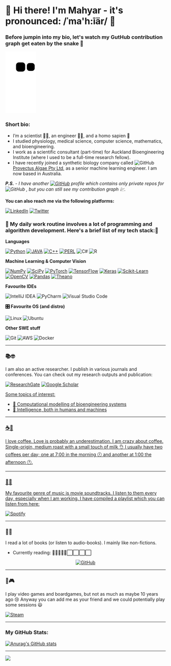 👋 Hi there! I'm Mahyar - it's pronounced: /ˈma'h:īär/ 👋
===

### Before jumpin into my bio, let's watch my GutHub contribution graph get eaten by the snake 🐍

![snake gif](https://github.com/mahyar-osn/mahyar-osn/blob/80880fad0ab6e187c6fd216cb509cc2cec8abf02/github-contribution-grid-snake.svg)

### Short bio:
- I’m a scientist 👨‍🔬, an engineer 👨‍💻, and a homo sapien 👨
- I studied physiology, medical science, computer science, mathematics, and bioengineering.
- I work as a scientific consultant (part-time) for Auckland Bioengineering Institute (where I used to be a full-time
research fellow).
- I have recently joined a synthetic biology company called <img alt="GitHub" title="GitHub" height="15" width="15" src="https://user-images.githubusercontent.com/6082104/163703097-865b323e-521e-4199-bff4-b589be95b79f.png"></a>
  <a href="https://provectusalgae.com/"> Provectus Algae Pty Ltd</a>, as a senior machine learning engineer. I am now based in Australia.

_**P.S.**_
_- I have another <a href="https://github.com/mahyar-o-provectusalgae">
    <img alt="GitHub" title="GitHub" height="15" width="15" src="https://user-images.githubusercontent.com/6082104/163702915-24442ff0-e503-428c-8000-9a53b2055d29.png"></a>
profile which contains only private repos for <img alt="GitHub" title="GitHub" height="15" width="15" src="https://user-images.githubusercontent.com/6082104/163703097-865b323e-521e-4199-bff4-b589be95b79f.png"></a>
  , but you can still see my contribution graph 💹._


**You can also reach me via the following platforms:**

[![LinkedIn](https://img.shields.io/badge/linkedin-%230077B5.svg?style=for-the-badge&logo=linkedin&logoColor=white)](https://www.linkedin.com/in/mahyar-osanlouy/)
[![Twitter](https://img.shields.io/badge/<handle>-%231DA1F2.svg?style=for-the-badge&logo=Twitter&logoColor=white)](https://twitter.com/MahyarOsn)


### 🚀 My daily work routine involves a lot of programming and algorithm development. Here's a brief list of my tech stack:🔨 

**Languages**

[![Python](https://img.shields.io/badge/Python-14354C?style=for-the-badge&logo=python&logoColor=white)](https://www.python.org/ "Python")
[![JAVA](https://img.shields.io/badge/Java-ED8B00?style=for-the-badge&logo=java&logoColor=white)](https://www.java.com/en/ "Java")
[![C++](https://img.shields.io/badge/C%2B%2B-00599C?style=for-the-badge&logo=c%2B%2B&logoColor=white)](https://isocpp.org/ "C++")
[![PERL](https://img.shields.io/badge/Perl-39457E?style=for-the-badge&logo=perl&logoColor=white)](https://www.perl.org/ "Perl")
![C#](https://img.shields.io/badge/c%23-%23239120.svg?style=for-the-badge&logo=c-sharp&logoColor=white)
![R](https://img.shields.io/badge/r-%23276DC3.svg?style=for-the-badge&logo=r&logoColor=white)


**Machine Learning & Computer Vision**

[![NumPy](https://img.shields.io/badge/-NumPy-013243?style=flat-square&logo=numpy)](https://numpy.org/ "NumPy")
[![SciPy](https://img.shields.io/badge/-SciPy-8CAAE6?style=flat-square&logo=scipy&logoColor=white)](https://www.scipy.org/ "SciPy")
[![PyTorch](https://img.shields.io/badge/-PyTorch-EE4C2C?style=flat-square&logo=pytorch&logoColor=white)](https://pytorch.org/ "PyTorch")
[![TensorFlow](https://img.shields.io/badge/-TensorFlow-FF6F00?style=flat-square&logo=tensorflow&logoColor=white)](https://www.tensorflow.org/ "TensorFlow")
[![Keras](https://img.shields.io/badge/-Keras-D00000?style=flat-square&logo=keras)](https://keras.io/ "Keras")
[![Scikit-Learn](https://img.shields.io/badge/-Scikit--Learn-F7930E?style=flat-square&logo=scikit-learn&logoColor=white)](https://scikit-learn.org/ "Scikit-Learn")
[![OpenCV](https://img.shields.io/badge/-OpenCV-5C3EE8?style=flat-square&logo=opencv)](https://opencv.org/ "OpenCV")
[![Pandas](https://img.shields.io/badge/-Pandas-150458?style=flat-square&logo=Pandas)](https://pandas.pydata.org/ "Pandas")
[![Theano](https://img.shields.io/badge/-Theano-00599C?style=flat-square&logo=)](https://github.com/Theano/Theano/ "Theano")

**Favourite IDEs**

<img alt="IntelliJ IDEA" height="25" width="85" src="https://img.shields.io/badge/IntelliJIDEA-000000.svg?style=for-the-badge&logo=intellij-idea&logoColor=white"/>
<img alt="PyCharm" height="25" width="85" src="https://img.shields.io/badge/pycharm-143?style=for-the-badge&logo=pycharm&logoColor=black&color=black&labelColor=green"/>
<img alt="Visual Studio Code" height="25" width="115" src="https://img.shields.io/badge/VisualStudioCode-0078d7.svg?style=for-the-badge&logo=visual-studio-code&logoColor=white"/>


**🎛️ Favourite OS (and distro)**

<img alt="Linux" height="20" width="60" src="https://img.shields.io/badge/Linux-FCC624?style=for-the-badge&logo=linux&logoColor=black">
<img alt="Ubuntu" height="20" width="60" src="https://img.shields.io/badge/Ubuntu-E95420?style=for-the-badge&logo=ubuntu&logoColor=white" />

**Other SWE stuff**

![Git](https://img.shields.io/badge/git-%23F05033.svg?style=for-the-badge&logo=git&logoColor=white)
![AWS](https://img.shields.io/badge/AWS-%23FF9900.svg?style=for-the-badge&logo=amazon-aws&logoColor=white)
![Docker](https://img.shields.io/badge/docker-%230db7ed.svg?style=for-the-badge&logo=docker&logoColor=white)

---
### 📚🤓
I am also an active researcher. I publish in various journals and conferences. You can check out my research outputs and publication:

<a href="https://www.researchgate.net/profile/Mahyar-Osanlouy"><img alt="ResearchGate" height="25" width="70" src="https://img.shields.io/badge/ResearchGate-00CCBB.svg?style=for-the-badge&logo=ResearchGate&logoColor=white"/></a>
<a href="https://scholar.google.com/citations?user=FhQ1cSMAAAAJ&hl=en"><img alt="Google Scholar" height="25" width="70" src="https://img.shields.io/badge/Google-%233780F1.svg?style=for-the-badge&logo=Google&logoColor=white"/>

Some topics of interest:

- 🧮 Computational modelling of bioengineering systems
- 🧠 Intelligence, both in humans and machines 

---
### ☕🤎
I love coffee. Love is probably an underestimation. I am crazy about coffee. Single-origin, medium roast with a small
touch of milk 👌 I usually have two coffees per day; one at 7:00 in the morning 🕖 and another at 1:00 the afternoon 🕐.

---
### 🎵🎶
My favourite genre of music is movie soundtracks. I listen to them every day, especially when I am working. 
I have compiled a playlist which you can listen from here:

[![Spotify](https://img.shields.io/badge/Spotify-1ED760?style=for-the-badge&logo=spotify&logoColor=white)](https://open.spotify.com/playlist/459q48L0fDOX9QgrjWQpNS?si=3fe1db470e254389)

---
### 📕🔖
I read a lot of books (or listen to audio-books). I mainly like non-fictions.

- Currently reading: 🔳🔳🔳🔳🔳⬜️⬜️⬜️⬜️

<p align="center">
<a href="https://www.goodreads.com/en/book/show/54503521-a-thousand-brains/"><img alt="GitHub" title="GitHub" height="100" width="70" src="https://user-images.githubusercontent.com/6082104/163787156-a9e9482a-80e4-479f-8b8d-2f6b6d68fb31.jpg"></a>
</p>

---
### 🎲🎮
I play video games and boardgames, but not as much as maybe 10 years ago 😢 
Anyway you can add me as your friend and we could potentially play some sessions 😃


[![Steam](https://img.shields.io/badge/steam-%23000000.svg?style=for-the-badge&logo=steam&logoColor=white)](https://steamcommunity.com/id/mahyarosan/)

---

### My GitHub Stats:
[![Anurag's GitHub stats](https://github-readme-stats.vercel.app/api?username=mahyar-osn&show_icons=true&theme=dark)](https://github.com/anuraghazra/github-readme-stats)


---
![](https://komarev.com/ghpvc/?username=mahyar-osn&color=75eeb2)

